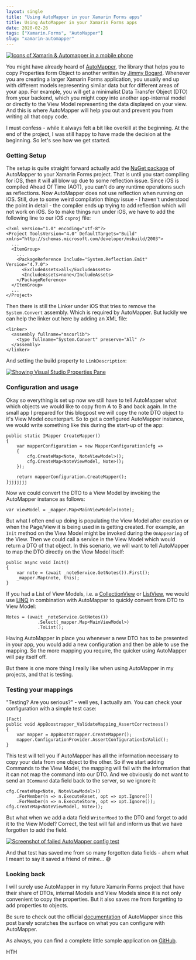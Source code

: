 ```yaml
---
layout: single
title: "Using AutoMapper in your Xamarin Forms apps"
title: Using AutoMapper in your Xamarin Forms apps
date: 2020-02-26
tags: ["Xamarin.Forms", "AutoMapper"]
slug: "xamarin-automapper"
---
```


[![Icons of Xamarin &amp; Automapper in a mobile phone](https://mallibone.com/posts/files/d5bd01c1-11cf-47ee-b1c2-4f17bd587ff7.png "Icons of Xamarin &amp; Automapper in a mobile phone")](https://mallibone.com/posts/files/0ba0e9a8-7c08-4191-9516-2c7e01e877fd.png)

You might have already heard of [AutoMapper](https://automapper.org/), the library that helps you to copy Properties form Object to another written by [Jimmy Bogard](https://twitter.com/jbogard). Whenever you are creating a larger Xamarin Forms application, you usually end up with different models representing similar data but for different areas of your app. For example, you will get a minimalist Data Transfer Object (DTO) from your backend, which you might copy into another app-internal model or directly to the View Model representing the data displayed on your view. And this is where AutoMapper will help you out and prevent you from writing all that copy code.

I must confess - while it always felt a bit like overkill at the beginning. At the end of the project, I was still happy to have made the decision at the beginning. So let's see how we get started.

### Getting Setup

The setup is quite straight forward actually add the [NuGet package](https://www.nuget.org/packages/AutoMapper/) of AutoMapper to your Xamarin Forms project. That is until you start compiling for iOS, then it will all blow up due to some reflection issue. Since iOS is compiled Ahead Of Time (AOT), you can't do any runtime operations such as reflections. Now AutoMapper does not use reflection when running on iOS. Still, due to some weird compilation thingy issue - I haven't understood the point in detail - the compiler ends up trying to add reflection which will not work on iOS. So to make things run under iOS, we have to add the following line to our iOS `csproj` file:


    <?xml version="1.0" encoding="utf-8"?>
    <Project ToolsVersion="4.0" DefaultTargets="Build" xmlns="http://schemas.microsoft.com/developer/msbuild/2003">
      ...
      <ItemGroup>
        ...
        <PackageReference Include="System.Reflection.Emit" Version="4.7.0">
          <ExcludeAssets>all</ExcludeAssets>
          <IncludeAssets>none</IncludeAssets>
        </PackageReference>
      </ItemGroup>
      ...
    </Project>


Then there is still the Linker under iOS that tries to remove the `System.Convert` assembly. Which is required by AutoMapper. But luckily we can help the linker out here by adding an XML file:


    <linker>
      <assembly fullname="mscorlib">
        <type fullname="System.Convert" preserve="All" />
      </assembly>
    </linker>


And setting the build property to `LinkDescription`:

[![Showing Visual Studio Properties Pane](https://mallibone.com/posts/files/d6ffc41e-bd07-44f5-b087-0525df99eb0a.png "Showing Visual Studio Properties Pane")](https://mallibone.com/posts/files/fffafeef-db25-4a63-b700-6d26cc57374b.png)

### Configuration and usage

Okay so everything is set up now we still have to tell AutoMapper what which objects we would like to copy from A to B and back again. In the small app I prepared for this blogpost we will copy the note DTO object to it's View Model counterpart. So to get a configured AutoMapper instance, we would write something like this during the start-up of the app:


    public static IMapper CreateMapper()
    {
        var mapperConfiguration = new MapperConfiguration(cfg =>
        {
            cfg.CreateMap<Note, NoteViewModel>();
            cfg.CreateMap<NoteViewModel, Note>();
        });
    
        return mapperConfiguration.CreateMapper();
    }jjjjjjj


Now we could convert the DTO to a View Model by invoking the AutoMapper instance as follows:


    var viewModel = _mapper.Map<MainViewModel>(note);


But what I often end up doing is populating the View Model after creation or when the Page/View it is being used in is getting created. For example, an `Init` method on the View Model might be invoked during the `OnAppearing` of the View. Then we could call a service in the View Model which would return a DTO of that object. In this scenario, we will want to tell AutoMapper to map the DTO directly on the View Model itself:


    public async void Init()
    {
        var note = (await _noteService.GetNotes()).First();
        _mapper.Map(note, this);
    }


If you had a List of View Models, i.e. a [CollectionView](https://docs.microsoft.com/en-us/xamarin/xamarin-forms/user-interface/collectionview/) or [ListView](https://docs.microsoft.com/en-us/xamarin/xamarin-forms/user-interface/listview/), we would use [LINQ](https://docs.microsoft.com/en-us/dotnet/csharp/programming-guide/concepts/linq/) in combination with AutoMapper to quickly convert from DTO to View Model:


    Notes = (await _noteService.GetNotes())
                .Select(_mapper.Map<MainViewModel>)
                .ToList();


Having AutoMapper in place you whenever a new DTO has to be presented in your app, you would add a new configuration and then be able to use the mapping. So the more mapping you require, the quicker using AutoMapper will pay itself off.

But there is one more thing I really like when using AutoMapper in my projects, and that is testing.

### Testing your mappings

"Testing? Are you serious?" - well yes, I actually am. You can check your configuration with a simple test case:


    [Fact]
    public void AppBoostrapper_ValidateMapping_AssertCorrectness()
    {
        var mapper = AppBootstrapper.CreateMapper();
        mapper.ConfigurationProvider.AssertConfigurationIsValid();
    }


This test will tell you if AutoMapper has all the information necessary to copy your data from one object to the other. So if we start adding Commands to the View Model, the mapping will fail with the information that it can not map the command into our DTO. And we obviously do not want to send an `ICommand` data field back to the server, so we ignore it:


    cfg.CreateMap<Note, NoteViewModel>()
        .ForMember(n => n.ExecuteReset, opt => opt.Ignore())
        .ForMember(n => n.ExecuteStore, opt => opt.Ignore());
    cfg.CreateMap<NoteViewModel, Note>();


But what when we add a data field `WriterMood` to the DTO and forget to add it to the View Model? Correct, the test will fail and inform us that we have forgotten to add the field.

[![Screenshot of failed AutoMapper config test](https://mallibone.com/posts/files/32821658-e8fe-4afd-ab5f-0bf60554165e.png "Screenshot of failed AutoMapper config test")](https://mallibone.com/posts/files/93dd03ba-dcf8-4247-9589-426c80fc939a.png)

And that test has saved me from so many forgotten data fields - ahem what I meant to say it saved a friend of mine... 😅

### Looking back

I will surely use AutoMapper in my future Xamarin Forms project that have their share of DTOs, internal Models and View Models since it is not only convenient to copy the properties. But it also saves me from forgetting to add properties to objects.

Be sure to check out the official [documentation](https://automapper.readthedocs.io/en/latest/) of AutoMapper since this post barely scratches the surface on what you can configure with AutoMapper.

As always, you can find a complete little sample application on [GitHub](https://github.com/mallibone/XamarinAutomapper).

HTH

